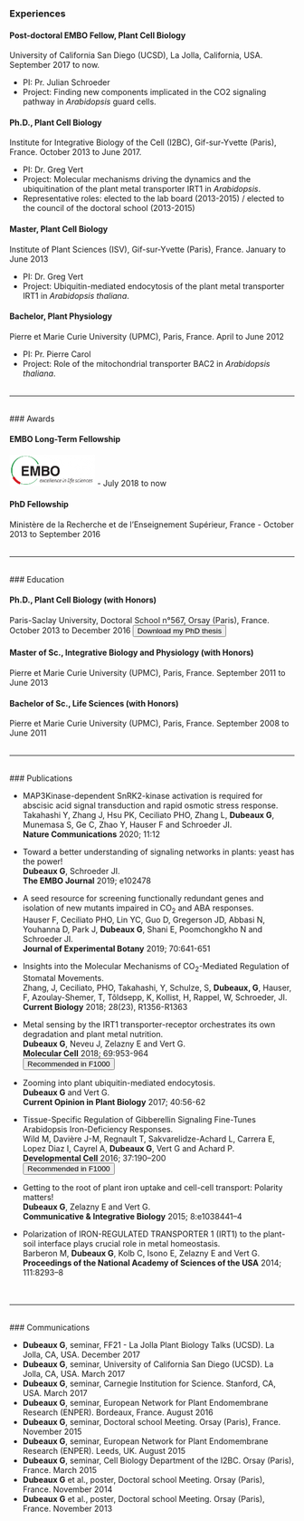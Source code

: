 ### <a name="experience"></a><span class="text-warning">Experiences</span>

#### Post-doctoral EMBO Fellow, Plant Cell Biology
<span class="text-secondary">University of California San Diego (UCSD), La Jolla, California, USA. September 2017 to now.</span>
- PI: Pr. Julian Schroeder [<i class="fa fa-envelope sendmail"></i>](mailto:jischroeder@ucsd.edu)
- Project: Finding new components implicated in the CO2 signaling pathway in *Arabidopsis* guard cells.

#### Ph.D., Plant Cell Biology
<span class="text-secondary">Institute for Integrative Biology of the Cell (I2BC), Gif-sur-Yvette (Paris), France. October 2013 to June 2017.</span>
- PI: Dr. Greg Vert [<i class="fa fa-envelope sendmail"></i>](gregory.vert@lrsv.ups-tlse.fr)
- Project: Molecular mechanisms driving the dynamics and the ubiquitination of the plant metal transporter IRT1 in *Arabidopsis*.
- Representative roles: elected to the lab board (2013-2015) / elected to the council of the doctoral school (2013-2015)

#### <span class="text-secondary">Master, Plant Cell Biology
<span class="text-secondary">Institute of Plant Sciences (ISV), Gif-sur-Yvette (Paris), France. January to June 2013</span>
- PI: Dr. Greg Vert [<i class="fa fa-envelope sendmail"></i>](gregory.vert@lrsv.ups-tlse.fr)
- Project: Ubiquitin-mediated endocytosis of the plant metal transporter IRT1 in *Arabidopsis thaliana*.

#### <span class="text-secondary">Bachelor, Plant Physiology
<span class="text-secondary">Pierre et Marie Curie University (UPMC), Paris, France. April to June 2012</span>
- PI: Pr. Pierre Carol [<i class="fa fa-envelope sendmail"></i>](mailto:pierre.carol@upmc.fr)
- Project: Role of the mitochondrial transporter BAC2 in *Arabidopsis thaliana*.<br><br>

---
<br>
### <a name="award"></a>Awards

#### <span class="text-secondary">EMBO Long-Term Fellowship</span>

[<img src="/img/EMBO.gif" alt="EMBO" width="30%">](http://www.embo.org/funding-awards/fellowships/long-term-fellowships) - July 2018 to now

#### <span class="text-secondary">PhD Fellowship</span>
Ministère de la Recherche et de l’Enseignement Supérieur, France - October 2013 to September 2016<br><br>

---
<br>
### <a name="education"></a>Education

#### <span class="text-secondary">Ph.D., Plant Cell Biology (with Honors)</span>
Paris-Saclay University, Doctoral School n°567, Orsay (Paris), France. October 2013 to December 2016
<span class="text-center">[<button type="button" class="btn btn-outline-secondary btn-sm"><i class="fa fa fa-download"></i> Download my PhD thesis</button>](/content/GDPhD.pdf)</span>

#### <span class="text-secondary">Master of Sc., Integrative Biology and Physiology (with Honors)</span>
Pierre et Marie Curie University (UPMC), Paris, France. September 2011 to June 2013

#### <span class="text-secondary">Bachelor of Sc., Life Sciences (with Honors)</span>
Pierre et Marie Curie University (UPMC), Paris, France. September 2008 to June 2011<br><br>

---
<br>
### <a name="publication"></a>Publications

- MAP3Kinase-dependent SnRK2-kinase activation is required for abscisic acid signal transduction and rapid osmotic stress response.<br/>
<span class="text-secondary">Takahashi Y, Zhang J, Hsu PK, Ceciliato PHO, Zhang L, **Dubeaux G**, Munemasa S, Ge C, Zhao Y, Hauser F and Schroeder JI.</span><br/>
**Nature Communications** 2020; 11:12<br/>
[<i class="ai ai-doi ai-2x"></i>](https://dx.doi.org/10.1038%2Fs41467-019-13875-y)
[<i class="ai ai-2x ai-pubmed"></i>](https://www.ncbi.nlm.nih.gov/pubmed/31896774)
[<i class="fas fa-2x fa-download"></i>](/content/NatComm_2020.pdf)

- Toward a better understanding of signaling networks in plants: yeast has the power!<br/>
<span class="text-secondary">**Dubeaux G**, Schroeder JI.</span><br/>
**The EMBO Journal** 2019; e102478<br/>
[<i class="ai ai-doi ai-2x"></i>](https://doi.org/10.15252/embj.2019102478)
[<i class="ai ai-2x ai-pubmed"></i>](https://www.ncbi.nlm.nih.gov/pubmed/31385370)
[<i class="fas fa-2x fa-download"></i>](content/EMBOJ_2019.pdf)

- A seed resource for screening functionally redundant genes and isolation of new mutants impaired in CO<sub>2</sub> and ABA responses.<br/>
<span class="text-secondary">Hauser F, Ceciliato PHO, Lin YC, Guo D, Gregerson JD, Abbasi N, Youhanna D, Park J, **Dubeaux G**, Shani E, Poomchongkho N and Schroeder JI.</span><br/>
**Journal of Experimental Botany** 2019; 70:641-651<br/>
[<i class="ai ai-doi ai-2x"></i>](https://dx.doi.org/10.1093%2Fjxb%2Fery363)
[<i class="ai ai-2x ai-pubmed"></i>](https://www.ncbi.nlm.nih.gov/pubmed/30346611)
[<i class="fas fa-2x fa-download"></i>](/content/JExpBot_2018.pdf)

- Insights into the Molecular Mechanisms of CO<sub>2</sub>-Mediated Regulation of Stomatal Movements.<br/>
<span class="text-secondary">Zhang, J, Ceciliato, PHO, Takahashi, Y, Schulze, S, **Dubeaux, G**, Hauser, F, Azoulay-Shemer, T, Tõldsepp, K, Kollist, H, Rappel, W, Schroeder, JI.</span><br/>
**Current Biology** 2018; 28(23), R1356-R1363<br/>
[<i class="ai ai-doi ai-2x"></i>](https://doi.org/10.1016/j.cub.2018.10.015)
[<i class="ai ai-2x ai-pubmed"></i>](https://www.ncbi.nlm.nih.gov/pubmed/30513335)
[<i class="fas fa-2x fa-download"></i>](/content/CurrBio_2018.pdf)

- Metal sensing by the IRT1 transporter-receptor orchestrates its own degradation and plant metal nutrition.<br/>
<span class="text-secondary">**Dubeaux G**, Neveu J, Zelazny E and Vert G.</span> <br/>
**Molecular Cell** 2018; 69:953-964 <br/>
[<i class="ai ai-doi ai-2x"></i>](https://doi.org/10.1016/j.molcel.2018.02.009)
[<i class="ai ai-2x ai-pubmed"></i>](https://www.ncbi.nlm.nih.gov/pubmed/29547723)
[<i class="fas fa-2x fa-download"></i>](/content/MolCell_2018.pdf)
[<button type="button" class="btn btn-outline-danger btn-sm float-right">Recommended in F1000</button>](https://f1000.com/prime/732844816)

- Zooming into plant ubiquitin-mediated endocytosis.<br/>
<span class="text-secondary">**Dubeaux G** and Vert G.</span> <br/>
**Current Opinion in Plant Biology** 2017; 40:56-62 <br/>
[<i class="ai ai-doi ai-2x"></i>](https://dx.doi.org/10.1016/j.pbi.2017.07.005)
[<i class="ai ai-2x ai-pubmed"></i>](https://www.ncbi.nlm.nih.gov/pubmed/28756333)
[<i class="fas fa-2x fa-download"></i>](/content/COPB_2017.pdf)

- Tissue-Specific Regulation of Gibberellin Signaling Fine-Tunes Arabidopsis Iron-Deficiency Responses.<br/>
<span class="text-secondary">Wild M, Davière J-M, Regnault T, Sakvarelidze-Achard L, Carrera E, Lopez Diaz I, Cayrel A, **Dubeaux G**, Vert G and Achard P.</span> <br/>
**Developmental Cell** 2016; 37:190–200 <br/>
[<i class="ai ai-doi ai-2x"></i>](https://dx.doi.org/10.1016/j.devcel.2016.03.022)
[<i class="ai ai-2x ai-pubmed"></i>](https://www.ncbi.nlm.nih.gov/pubmed/27093087)
[<i class="fas fa-2x fa-download"></i>](/content/DevCell_2016.pdf)
[<button type="button" class="btn btn-outline-danger btn-sm float-right">Recommended in F1000</button>](https://f1000.com/prime/726295433)

- Getting to the root of plant iron uptake and cell-cell transport: Polarity matters!<br/>
<span class="text-secondary">**Dubeaux G**, Zelazny E and Vert G.</span> <br/>
**Communicative & Integrative Biology** 2015; 8:e1038441–4 <br/>
[<i class="ai ai-doi ai-2x"></i>](https://dx.doi.org/10.1080/19420889.2015.1038441)
[<i class="ai ai-2x ai-pubmed"></i>](https://www.ncbi.nlm.nih.gov/pubmed/26479146)
[<i class="fas fa-2x fa-download"></i>](/content/CIB_2015.pdf)

- Polarization of IRON-REGULATED TRANSPORTER 1 (IRT1) to the plant-soil interface plays crucial role in metal homeostasis. <br/>
<span class="text-secondary">Barberon M, **Dubeaux G**, Kolb C, Isono E, Zelazny E and Vert G.</span> <br/>
**Proceedings of the National Academy of Sciences of the USA** 2014; 111:8293–8 <br/>
[<i class="ai ai-doi ai-2x"></i>](https://dx.doi.org/10.1073/pnas.1402262111)
[<i class="ai ai-2x ai-pubmed"></i>](https://www.ncbi.nlm.nih.gov/pubmed/24843126)
[<i class="fas fa-2x fa-download"></i>](/content/PNAS_2014.pdf)<br><br>

---
<br>
### <a name="communication"></a>Communications

- **Dubeaux G**, seminar, FF21 - La Jolla Plant Biology Talks (UCSD).  <span class="text-secondary">La Jolla, CA, USA. December 2017</span>
- **Dubeaux G**, seminar, University of California San Diego (UCSD).  <span class="text-secondary">La Jolla, CA, USA. March 2017</span>
- **Dubeaux G**, seminar, Carnegie Institution for Science.  <span class="text-secondary">Stanford, CA, USA. March 2017</span>
- **Dubeaux G**, seminar, European Network for Plant Endomembrane Research (ENPER).  <span class="text-secondary">Bordeaux, France. August 2016</span>
- **Dubeaux G**, seminar, Doctoral school Meeting. <span class="text-secondary">Orsay (Paris), France. November 2015</span>
- **Dubeaux G**, seminar, European Network for Plant Endomembrane Research (ENPER). <span class="text-secondary">Leeds, UK. August 2015</span>
- **Dubeaux G**, seminar, Cell Biology Department of the I2BC. <span class="text-secondary">Orsay (Paris), France. March 2015</span>
- **Dubeaux G** <span class="font-italic">et al.</span>, poster, Doctoral school Meeting. <span class="text-secondary">Orsay (Paris), France. November 2014</span>
- **Dubeaux G** <span class="font-italic">et al.</span>, poster, Doctoral school Meeting. <span class="text-secondary">Orsay (Paris), France. November 2013</span>
